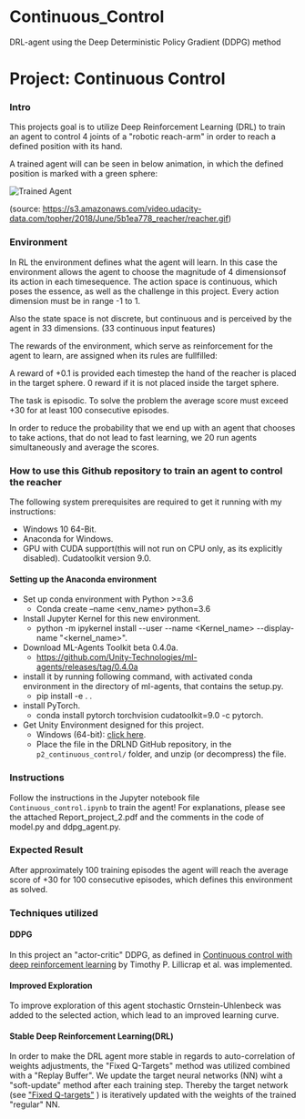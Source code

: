 # Continuous_Control
DRL-agent using the Deep Deterministic Policy Gradient (DDPG) method


# Project: Continuous Control

### Intro

[//]: # (Image References)

[image1]: https://s3.amazonaws.com/video.udacity-data.com/topher/2018/June/5b1ea778_reacher/reacher.gif "Trained Agent"


This projects goal is to utilize Deep Reinforcement Learning (DRL) to train an agent to control 4 joints of a "robotic reach-arm" in order to reach a defined position with its hand.

A trained agent will can be seen in below animation, in which the defined position is marked with a green sphere: 

![Trained Agent][image1]

(source: https://s3.amazonaws.com/video.udacity-data.com/topher/2018/June/5b1ea778_reacher/reacher.gif)

### Environment
In RL the environment defines what the agent will learn. In this case the environment allows the agent to choose the magnitude of 4 dimensionsof its action in each timesequence. The action space is continuous, which poses the essence, as well as the challenge in this project. Every action dimension must be in range -1 to 1.

Also the state space is not discrete, but continuous and is perceived by the agent in 33 dimensions. (33 continuous input features)

The rewards of the environment, which serve as reinforcement for the agent to learn, are assigned when its rules are fullfilled:

A reward of +0.1 is provided each timestep the hand of the reacher is placed in the target sphere. 0 reward if it is not placed inside the target sphere. 

The task is episodic. To solve the problem the average score must exceed +30 for at least 100 consecutive episodes.

In order to reduce the probability that we end up with an agent that chooses to take actions, that do not lead to fast learning, we 20 run agents simultaneously and average the scores.

### How to use this Github repository to train an agent to control the reacher

The following system prerequisites are required to get it running with my instructions:

- Windows 10 64-Bit.
- Anaconda for Windows.
- GPU with CUDA support(this will not run on CPU only, as its explicitly disabled).
    Cudatoolkit version 9.0.

#### Setting up the Anaconda environment

- Set up conda environment with Python >=3.6
	- Conda create –name <env_name> python=3.6
- Install Jupyter Kernel for this new environment.
    - python -m ipykernel install --user --name <Kernel_name> --display-name "<kernel_name>".
- Download ML-Agents Toolkit beta 0.4.0a.
   - https://github.com/Unity-Technologies/ml-agents/releases/tag/0.4.0a
- install it by running following command, with activated conda environment in the directory of ml-agents, that contains the setup.py.
   - pip install -e . .
- install PyTorch.
    - conda install pytorch torchvision cudatoolkit=9.0 -c pytorch.
- Get Unity Environment designed for this project.
   -  Windows (64-bit): [click here](https://s3-us-west-1.amazonaws.com/udacity-drlnd/P2/Reacher/Reacher_Windows_x86_64.zip).
    - Place the file in the DRLND GitHub repository, in the `p2_continuous_control/` folder, and unzip (or decompress) the file. 

### Instructions

Follow the instructions in the Jupyter notebook file `Continuous_control.ipynb` to train the agent! For explanations, please see the attached Report_project_2.pdf and the comments in the code of model.py and ddpg_agent.py.

### Expected Result
After approximately 100 training episodes the agent will reach the average score of +30 for 100 consecutive episodes, which defines this environment as solved.

### Techniques utilized
#### DDPG
In this project an "actor-critic" DDPG, as defined in [Continuous control with deep reinforcement learning](https://arxiv.org/abs/1509.02971) by Timothy P. Lillicrap et al. was implemented. 

#### Improved Exploration
To improve exploration of this agent stochastic Ornstein-Uhlenbeck was added to the selected action, which lead to an improved learning curve. 

#### Stable Deep Reinforcement Learning(DRL)
In order to make the DRL agent more stable in regards to auto-correlation of weights adjustments, the "Fixed Q-Targets" method was utilized combined with a "Replay Buffer". We update the target neural networks (NN) wiht a "soft-update" method after each training step. Thereby the target network (see ["Fixed Q-targets"](https://www.aaai.org/ocs/index.php/AAAI/AAAI16/paper/download/12389/11847) ) is iteratively updated with the weights of the trained "regular" NN.

